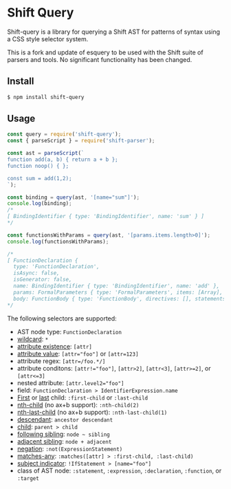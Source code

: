 # Shift Query

Shift-query is a library for querying a Shift AST for patterns of syntax using a CSS style selector system.

This is a fork and update of esquery to be used with the Shift suite of parsers and tools. No significant functionality
has been changed.

## Install

```bash
$ npm install shift-query
```

## Usage

```javascript
const query = require('shift-query');
const { parseScript } = require('shift-parser');

const ast = parseScript(`
function add(a, b) { return a + b };
function noop() { };

const sum = add(1,2);
`);

const binding = query(ast, '[name="sum"]');
console.log(binding);
/*
[ BindingIdentifier { type: 'BindingIdentifier', name: 'sum' } ]
*/

const functionsWithParams = query(ast, '[params.items.length>0]');
console.log(functionsWithParams);

/*
[ FunctionDeclaration {
  type: 'FunctionDeclaration',
  isAsync: false,
  isGenerator: false,
  name: BindingIdentifier { type: 'BindingIdentifier', name: 'add' },
  params: FormalParameters { type: 'FormalParameters', items: [Array], rest: null },
  body: FunctionBody { type: 'FunctionBody', directives: [], statements: [Array] } } ]
*/
```

The following selectors are supported:
* AST node type: `FunctionDeclaration`
* [wildcard](http://dev.w3.org/csswg/selectors4/#universal-selector): `*`
* [attribute existence](http://dev.w3.org/csswg/selectors4/#attribute-selectors): `[attr]`
* [attribute value](http://dev.w3.org/csswg/selectors4/#attribute-selectors): `[attr="foo"]` or `[attr=123]`
* attribute regex: `[attr=/foo.*/]`
* attribute conditons: `[attr!="foo"]`, `[attr>2]`, `[attr<3]`, `[attr>=2]`, or `[attr<=3]` 
* nested attribute: `[attr.level2="foo"]`
* field: `FunctionDeclaration > IdentifierExpression.name`
* [First](http://dev.w3.org/csswg/selectors4/#the-first-child-pseudo) or [last](http://dev.w3.org/csswg/selectors4/#the-last-child-pseudo) child: `:first-child` or `:last-child`
* [nth-child](http://dev.w3.org/csswg/selectors4/#the-nth-child-pseudo) (no ax+b support): `:nth-child(2)`
* [nth-last-child](http://dev.w3.org/csswg/selectors4/#the-nth-last-child-pseudo) (no ax+b support): `:nth-last-child(1)`
* [descendant](http://dev.w3.org/csswg/selectors4/#descendant-combinators): `ancestor descendant`
* [child](http://dev.w3.org/csswg/selectors4/#child-combinators): `parent > child`
* [following sibling](http://dev.w3.org/csswg/selectors4/#general-sibling-combinators): `node ~ sibling`
* [adjacent sibling](http://dev.w3.org/csswg/selectors4/#adjacent-sibling-combinators): `node + adjacent`
* [negation](http://dev.w3.org/csswg/selectors4/#negation-pseudo): `:not(ExpressionStatement)`
* [matches-any](http://dev.w3.org/csswg/selectors4/#matches): `:matches([attr] > :first-child, :last-child)`
* [subject indicator](http://dev.w3.org/csswg/selectors4/#subject): `!IfStatement > [name="foo"]`
* class of AST node: `:statement`, `:expression`, `:declaration`, `:function`, or `:target`

